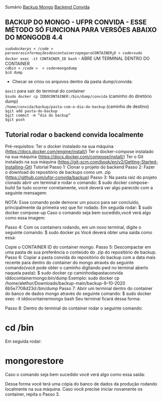 Sumário
[Backup Mongo](#mongo)
[Backend Convida](#convida)

<a name="mongo"/>

## BACKUP DO MONGO - UFPR CONVIDA - ESSE MÉTODO SÓ FUNCIONA PARA VERSÕES ABAIXO DO MONGODB 4.4  
</hr>

<code>$sudo docker ps</code> para ver as informações dos containers e pegar o CONTAINER_ID  
<code>$sudo docker exec -it CONTAINER_ID bash</code> - ABRE UM TERMINAL DENTRO DO CONTAINER  
<code>$cd bin</code>  
<code>$mongodump</code>  
<code>$cd dump</code>  
<ul><li>Checar se criou os arquivos dentro da pasta dump/convida:</li></ul>  
<code>$exit</code> para sair do terminal do container</br>
<code>$sudo docker cp IDDOCONTAINER:/bin/dump/convida</code> (caminho do diretório dump)</br>
<code>/home/convida/backup/pasta-com-o-dia-do-backup</code> (caminho de destino)</br>
<code>$git add pasta-do-backup</code></br>
<code>$git commit -m “dia do backup”</code></br>
<code>$git push</code>


<a name="convida"/>

## Tutorial rodar o backend convida localmente

Pré-requisitos:
Ter o docker instalado na sua máquina (https://docs.docker.com/engine/install/)
Ter o docker-compose instalado na sua máquina (https://docs.docker.com/compose/install/)
Ter o Git instalado na sua máquina (https://git-scm.com/book/en/v2/Getting-Started-Installing-Git)
Tutorial
Passo 1: Clonar o projeto do backend
Passo 2: Fazer o download do repositório de backups como um .zip (https://github.com/ufpr-convida/backup)
Passo 3: Na pasta raiz do projeto clonado abrir um terminal e rodar o comando:
$ sudo docker compose-build
Se tudo ocorrer corretamente, você deverá ver  algo parecido com a seguinte mensagem:

NOTA: Esse comando pode demorar um pouco para ser concluído, principalmente da primeira vez que for rodado.
Em seguida rodar:
$ sudo docker compose-up
Caso o comando seja bem sucedido,você verá algo como essa imagem:


Passo 4: Com os containers rodando, em um novo terminal, digite o seguinte comando:
$ sudo docker ps
Você deverá obter uma saída como essa:

Copie o CONTAINER ID do container mongo.
Passo 5: Descompactar em uma pasta de sua preferência o conteúdo do .zip do repositório de backup.
Passo 6: Copiar a pasta convida do repositório do backup com a data mais recente para dentro do container do mongo através do seguinte comando(você pode obter o caminho digitando pwd no terminal aberto naquela pasta):
$ sudo docker cp caminhodapastaconvida iddocontainermongo:bin/dump 
Exemplo: sudo docker cp /home/alethor/Downloads/backup-main/backup-9-10-2020 6b5e7708d23d:/bin/dump
Passo 7: Abrir um terminal dentro do container do banco de dados mongo através do seguinte comando:
$ sudo docker exec -it iddocontainermongo bash
	Seu terminal ficará dessa forma:


Passo 8: Dentro do terminal do container rodar o seguinte comando:
# cd /bin
Em seguida rodar:
# mongorestore
Caso o comando seja bem sucedido você verá algo como essa saída:


Dessa forma você terá uma cópia do banco de dados da produção rodando localmente na sua máquina.
Caso você precise iniciar novamente os container, repita o Passo 3.


